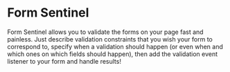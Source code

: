 # Form Sentinel
Form Sentinel allows you to validate the forms on your page fast and painless. Just describe validation constraints that you wish your form
to correspond to, specify when a validation should happen (or even when and which ones on which fields should happen), then add the
validation event listener to your form and handle results!
